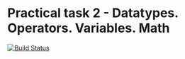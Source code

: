 # Practical task 2 - Datatypes. Operators. Variables. Math

[![Build Status](https://travis-ci.com/itmo-java-basics-2020/task-2-datatypes-and-operators-SkeletalHunter.svg?branch=master)](https://travis-ci.com/itmo-java-basics-2020/task-2-datatypes-and-operators-SkeletalHunter)